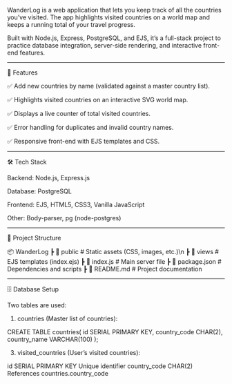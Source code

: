 WanderLog is a web application that lets you keep track of all the countries you’ve visited. The app highlights visited countries on a world map and keeps a running total of your travel progress.

Built with Node.js, Express, PostgreSQL, and EJS, it’s a full-stack project to practice database integration, server-side rendering, and interactive front-end features.

------------------
🚀 Features

✅ Add new countries by name (validated against a master country list).

✅ Highlights visited countries on an interactive SVG world map.

✅ Displays a live counter of total visited countries.

✅ Error handling for duplicates and invalid country names.

✅ Responsive front-end with EJS templates and CSS.

---------------------
🛠️ Tech Stack

Backend: Node.js, Express.js

Database: PostgreSQL

Frontend: EJS, HTML5, CSS3, Vanilla JavaScript

Other: Body-parser, pg (node-postgres)

-----------------------------

📂 Project Structure

📦 WanderLog
 ┣ 📂 public          # Static assets (CSS, images, etc.)\n
 ┣ 📂 views           # EJS templates (index.ejs)
 ┣ 📜 index.js        # Main server file
 ┣ 📜 package.json    # Dependencies and scripts
 ┣ 📜 README.md       # Project documentation

------------------------------------
🗄️ Database Setup

Two tables are used:

1. countries (Master list of countries):

CREATE TABLE countries(
id SERIAL PRIMARY KEY,
country_code CHAR(2),
country_name VARCHAR(100)
);

3. visited_countries (User’s visited countries):

id	SERIAL PRIMARY KEY Unique identifier
country_code	CHAR(2)	References countries.country_code

